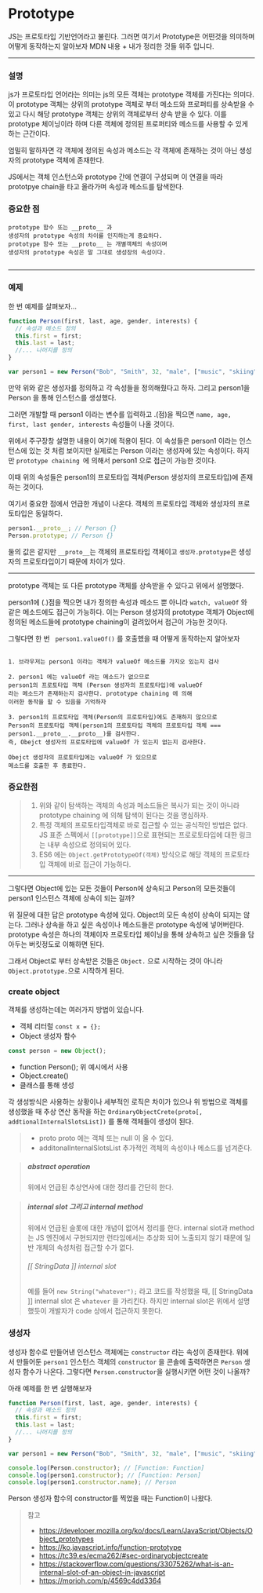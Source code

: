# Prototype

JS는 프로토타입 기반언어라고 불린다. 그러면 여기서 Prototype은 어떤것을 의미하며
어떻게 동작하는지 알아보자
MDN 내용 + 내가 정리한 것들 위주 입니다.

---

### 설명

js가 프로토타입 언어라는 의미는 js의 모든 객체는 prototype 객체를 가진다는 의미다. 이 prototype 객체는 상위의 prototype 객체로 부터 메소드와 프로퍼티를 상속받을 수 있고 다시 해당 prototype 객체는 상위의 객체로부터 상속 받을 수 있다.
이를 prototype 체이닝이라 하며 다른 객체에 정의된 프로퍼티와 메소드를 사용할 수 있게 하는 근간이다.

엄밀히 말하자면 각 객체에 정의된 속성과 메소드는 각 객체에 존재하는 것이 아닌 생성자의 prototype 객체에 존재한다.

JS에서는 객체 인스턴스와 prototype 간에 연결이 구성되며 이 연결을 따라 prototpye chain을 타고 올라가며 속성과 메소드를 탐색한다.

### 중요한 점

```
prototype 함수 또는 __proto__ 과
생성자의 prototype 속성의 차이를 인지하는게 중요하다.
prototype 함수 또는 __proto__ 는 개별객체의 속성이며
생성자의 prototype 속성은 말 그대로 생성장의 속성이다.


```

---

### 예제

한 번 예제를 살펴보자...

```javascript
function Person(first, last, age, gender, interests) {
  // 속성과 메소드 정의
  this.first = first;
  this.last = last;
  //... 나머지를 정의
}

var person1 = new Person("Bob", "Smith", 32, "male", ["music", "skiing"]);
```

만약 위와 같은 생성자를 정의하고 각 속성들을 정의해줬다고 하자.
그리고 person1을 Person 을 통해 인스턴스를 생성했다.

그러면 개발할 때 person1 이라는 변수를 입력하고 .(점)을 찍으면
`name, age, first, last gender, interests`
속성들이 나올 것이다.

위에서 주구장창 설명한 내용이 여기에 적용이 된다. 이 속성들은 person1 이라는 인스턴스에 있는 것 처럼 보이지만 실제로는 Person 이라는 생성자에 있는 속성이다. 하지만 `prototype chaining `에 의해서 person1 으로 접근이 가능한 것이다.

이때 위의 속성들은 person1의 프로토타입 객체(Person 생성자의 프로토타입)에 존재하는 것이다.

여기서 중요한 점에서 언급한 개념이 나온다.
객체의 프로토타입 객체와 생성자의 프로토타입은 동일하다.

```js
person1.__proto__; // Person {}
Person.prototype; // Person {}
```

둘의 값은 같지만 `__proto__`는 객체의 프로토타입 객체이고
`생성자.prototype`은 생성자의 프로토타입이기 때문에 차이가 있다.

---

prototype 객체는 또 다른 prototype 객체를 상속받을 수 있다고 위에서 설명했다.

person1에 (.)점을 찍으면 내가 정의한 속성과 메소드 뿐 아니라
`watch, valueOf` 와 같은 메소드에도 접근이 가능하다.
이는 Person 생성자의 prototype 객체가 Object에 정의된 메소드들에 prototype chaining이 걸려있어서 접근이 가능한 것이다.

그렇다면 한 번 ` person1.valueOf()` 를 호출헸을 때 어떻게 동작하는지 알아보자

```

1. 브라우저는 person1 이라는 객체가 valueOf 메소드를 가지오 있는지 검사

2. person1 에는 valueOf 라는 메소드가 없으므로
person1의 프로토타입 객체 (Person 생성자의 프로토타입)에 valueOf
라는 메소드가 존재하는지 검사한다. prototype chaining 에 의해
이러한 동작을 할 수 있음을 기억하자

3. person1의 프로토타입 객체(Person의 프로토타입)에도 존재하지 않으므로
Person의 프로토타입 객체(person1의 프로토타입 객체의 프로토타입 객체 === person1.__proto__.__proto__)를 검사한다.
즉, Obejct 생성자의 프로토타입에 valueOf 가 있는지 없는지 검사한다.

Obejct 생성자의 프로토타입에는 valueOf 가 있으므로
메소드를 호출한 후 종료한다.
```

### 중요한점

> 1. 위와 같이 탐색하는 객체의 속성과 메소드들은 복사가 되는 것이 아니라 prototype chaining 에 의해 탐색이 된다는 것을 명심하자.
> 2. 특정 객체의 프로토타입객체로 바로 접근할 수 있는 공식적인 방법은 없다. JS 표준 스펙에서 `[[prototype]]`으로 표현되는 프로로토타입에 대한 링크는 내부 속성으로 정의되어 있다.
> 3. ES6 에는 `Object.getPrototypeOf(객체)` 방식으로 해당 객체의 프로토타입 객체에 바로 접근이 가능하다.

---

그렇다면 Object에 있는 모든 것들이 Person에 상속되고 Person의 모든것들이 person1 인스턴스 객체에 상속이 되는 걸까?

위 질문에 대한 답은 prototype 속성에 있다.
Object의 모든 속성이 상속이 되지는 않는다. 그러나 상속을 하고 싶은 속성이나 메소드들은 prototype 속성에 넣어버린다. prototype 속성은 하나의 객체이자 프로토타입 체이닝을 통해 상속하고 싶은 것들을 담아두는 버킷정도로 이해하면 된다.

그래서 Object로 부터 상속받은 것들은 `Object.` 으로 시작하는 것이 아니라 `Object.prototype.`으로 시작하게 된다.

### create object

객체를 생성하는데는 여러가지 방법이 있습니다.

- 객체 리터럴 `const x = {};`
- Object 생성자 함수

```js
const person = new Object();
```

- function Person(); 위 예시에서 사용
- Object.create()
- 클래스를 통해 생성

각 생성방식은 사용하는 상황이나 세부적인 로직은 차이가 있으나 위 방법으로 객체를 생성했을 때 추상 연산 동작을 하는
`OrdinaryObjectCrete(proto[, addtionalInternalSlotsList])`
를 통해 객체들이 생성이 된다.

> - proto
>   proto 에는 객체 또는 null 이 올 수 있다.
> - additonalInternalSlotsList
>   추가적인 객체의 속성이나 메소드를 넘겨준다.

> ##### abstract operation
>
> 위에서 언급된 추상연사에 대한 정리를 간단히 한다.

> ##### internal slot 그리고 internal method
>
> 위에서 언급된 슬롯에 대한 개념이 없어서 정리를 한다.
> internal slot과 method는 JS 엔진에서 구현되지만 런타임에서는 추상화 되어 노출되지 않기 때문에 일반 개체의 속성처럼 접근할 수가 없다.
>
> ###### \[[ StringData ]] internal slot
>
> 예를 들어 `new String("whatever");` 라고 코드를 작성했을 때,
> \[[ StringData ]] internal slot 은 `whatever` 을 가리킨다.
> 하지만 internal slot은 위에서 설명했듯이 개발자가 code 상에서 접근하지 못한다.

### 생성자

생성자 함수로 만들어낸 인스턴스 객체에는 `constructor` 라는 속성이 존재한다.
위에서 만들어둔 `person1` 인스턴스 객체의 `constructor` 을 콘솔에 출력하면은 `Person` 생성자 함수가 나온다. 그렇다면 `Person.constructor`을 실행시키면 어떤 것이 나올까?

아래 예제를 한 번 실행해보자

```js
function Person(first, last, age, gender, interests) {
  // 속성과 메소드 정의
  this.first = first;
  this.last = last;
  //... 나머지를 정의
}

var person1 = new Person("Bob", "Smith", 32, "male", ["music", "skiing"]);

console.log(Person.constructor); // [Function: Function]
console.log(person1.constructor); // [Function: Person]
console.log(person1.constructor.name); // Person
```

Person 생성자 함수의 constructor를 찍었을 때는 Function이 나왔다.

> 참고
>
> - https://developer.mozilla.org/ko/docs/Learn/JavaScript/Objects/Object_prototypes
> - https://ko.javascript.info/function-prototype
> - https://tc39.es/ecma262/#sec-ordinaryobjectcreate
> - https://stackoverflow.com/questions/33075262/what-is-an-internal-slot-of-an-object-in-javascript
> - https://morioh.com/p/4569c4dd3364
